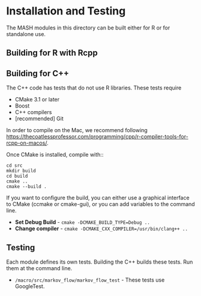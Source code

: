 # Installation and Testing

The MASH modules in this directory can be built
either for R or for standalone use.

## Building for R with Rcpp


## Building for C++

The C++ code has tests that do not use R libraries.
These tests require

 * CMake 3.1 or later
 * Boost
 * C++ compilers
 * [recommended] Git

In order to compile on the Mac, we recommend following
https://thecoatlessprofessor.com/programming/cpp/r-compiler-tools-for-rcpp-on-macos/.

Once CMake is installed, compile with::

    cd src
    mkdir build
    cd build
    cmake ..
    cmake --build .

If you want to configure the build, you can either use
a graphical interface to CMake (ccmake or cmake-gui),
or you can add variables to the command line.

 * **Set Debug Build** - `cmake -DCMAKE_BUILD_TYPE=Debug ..`
 * **Change compiler** - `cmake -DCMAKE_CXX_COMPILER=/usr/bin/clang++ ..`

## Testing

Each module defines its own tests. Building the C++
builds these tests. Run them at the command line.

 * `/macro/src/markov_flow/markov_flow_test` - These
   tests use GoogleTest.

